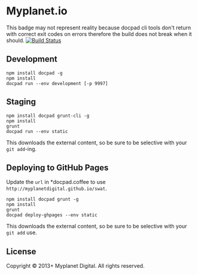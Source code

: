 # Myplanet.io   

This badge may not represent reality because docpad cli tools don't return with correct exit codes on errors therefore the build does not break when it should.
[![Build Status](https://magnum.travis-ci.com/myplanetdigital/swat.png?token=PfDoSbUzTy6wJdrqu2LE&branch=master)](https://magnum.travis-ci.com/myplanetdigital/swat)

## Development
	
	npm install docpad -g
	npm install
	docpad run --env development [-p 9997]

## Staging

	npm install docpad grunt-cli -g
	npm install
	grunt
	docpad run --env static

This downloads the external content, so be sure to be selective with your `git add`-ing.

## Deploying to GitHub Pages

Update the `url` in *docpad.coffee to use `http://myplanetdigital.github.io/swat`.

	npm install docpad grunt -g
	npm install
	grunt
	docpad deploy-ghpages --env static

This downloads the external content, so be sure to be selective with your `git add` use.

## License

Copyright © 2013+ Myplanet Digital. All rights reserved.
